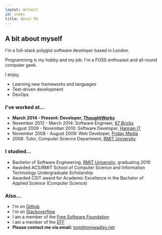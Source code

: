 ```yaml
---
layout: default
id: index
title: About Me
---
```


## A bit about myself

I'm a full-stack polyglot software developer based in London.

Programming is my hobby and my job. I'm a FOSS enthusiast and all-round computer geek.

I enjoy,

- Learning new frameworks and languages
- Test-driven development
- DevOps

### I've worked at...

- **March 2014 - Present: Developer, [ThoughtWorks](http://thoughtworks.com/)**
- November 2012 - March 2014: Software Engineer, [67 Bricks](http://www.67bricks.com/)
- August 2009 - November 2010: Software Developer, [Hannan IT](http://hannanit.com.au/)
- November 2008 - August 2009: Web Developer, [Friday Media](http://fridaymedia.com.au/)
- 2008: Tutor, Computer Science Department, [RMIT University](http://www.rmit.edu.au/)

### I studied...

- Bachelor of Software Engineering, [RMIT University](http://www.rmit.edu.au/), graduating 2010
 - Awarded ACS/RMIT School of Computer Science and Information Technology Undergraduate Scholarship
 - Awarded CSIT award for Academic Excellence in the Bachelor of Applied Science (Computer Science)
  
### Also...

- I'm on [Github](https://github.com/tomwadley/)
- I'm on [Stackoverflow](http://stackoverflow.com/users/613430/tom-wadley)
- I am a member of the [Free Software Foundation](http://www.fsf.org/register_form?referrer=5340)
- I am a member of the [EFF](http://www.eff.org/)
- **Please contact me via email:** [tom@tomwadley.net](mailto:tom@tomwadley.net)
